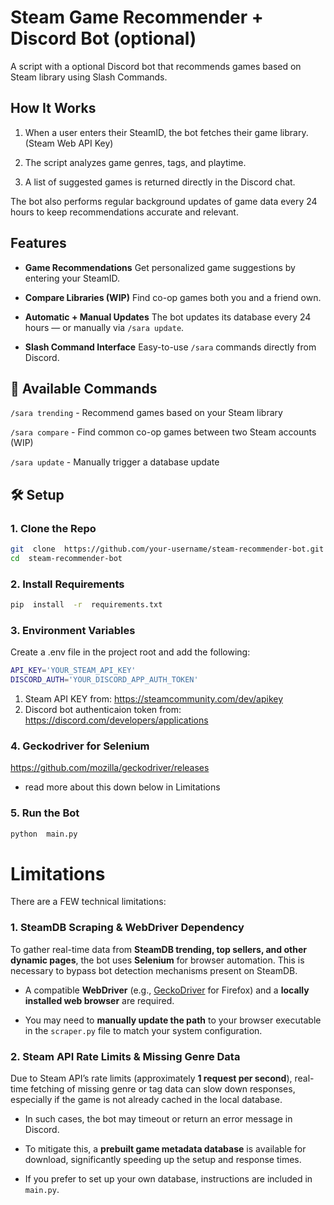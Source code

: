 # Steam Game Recommender + Discord Bot (optional)


A script with a optional Discord bot that recommends games based on Steam library using Slash Commands.


## How It Works

1) When a user enters their SteamID, the bot fetches their game library. (Steam Web API Key)

2) The script analyzes game genres, tags, and playtime.

3) A list of suggested games is returned directly in the Discord chat.

The bot also performs regular background updates of game data every 24 hours to keep recommendations accurate and relevant.


## Features

-  **Game Recommendations**
Get personalized game suggestions by entering your SteamID.

 
-  **Compare Libraries (WIP)**
Find co-op games both you and a friend own.


-  **Automatic + Manual Updates**
The bot updates its database every 24 hours — or manually via `/sara update`.


-  **Slash Command Interface**
Easy-to-use `/sara` commands directly from Discord.



## 💬 Available Commands


`/sara trending` - Recommend games based on your Steam library

`/sara compare` - Find common co-op games between two Steam accounts (WIP)

`/sara update` - Manually trigger a database update


## 🛠️ Setup


### 1. Clone the Repo

 
```bash
git  clone  https://github.com/your-username/steam-recommender-bot.git
cd  steam-recommender-bot
```

  

### 2. Install Requirements

  

```bash
pip  install  -r  requirements.txt
```

  

### 3. Environment Variables

  

Create a .env file in the project root and add the following:
```bash
API_KEY='YOUR_STEAM_API_KEY'
DISCORD_AUTH='YOUR_DISCORD_APP_AUTH_TOKEN'
```

1) Steam API KEY from: https://steamcommunity.com/dev/apikey
2) Discord bot authenticaion token from: https://discord.com/developers/applications

  
### 4. Geckodriver for Selenium

https://github.com/mozilla/geckodriver/releases
* read more about this down below in Limitations

### 5. Run the Bot

```bash
python  main.py
```

  
  

# Limitations

  

There are a FEW technical limitations:

  

### 1. SteamDB Scraping & WebDriver Dependency

  

To gather real-time data from **SteamDB trending, top sellers, and other dynamic pages**, the bot uses **Selenium** for browser automation. This is necessary to bypass bot detection mechanisms present on SteamDB.

  

- A compatible **WebDriver** (e.g., [GeckoDriver](https://github.com/mozilla/geckodriver/releases) for Firefox) and a **locally installed web browser** are required.

- You may need to **manually update the path** to your browser executable in the `scraper.py` file to match your system configuration.

  

### 2. Steam API Rate Limits & Missing Genre Data

  

Due to Steam API’s rate limits (approximately **1 request per second**), real-time fetching of missing genre or tag data can slow down responses, especially if the game is not already cached in the local database.

  

- In such cases, the bot may timeout or return an error message in Discord.

- To mitigate this, a **prebuilt game metadata database** is available for download, significantly speeding up the setup and response times.

- If you prefer to set up your own database, instructions are included in `main.py`.

